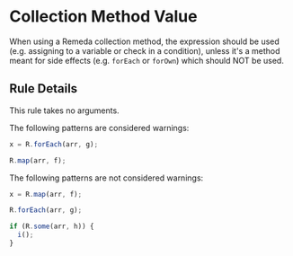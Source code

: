 # Collection Method Value

When using a Remeda collection method, the expression should be used (e.g. assigning to a variable or check in a condition), unless it's a method meant for side effects (e.g. `forEach` or `forOwn`) which should NOT be used.

## Rule Details

This rule takes no arguments.

The following patterns are considered warnings:

```js
x = R.forEach(arr, g);

R.map(arr, f);
```

The following patterns are not considered warnings:

```js
x = R.map(arr, f);

R.forEach(arr, g);

if (R.some(arr, h)) {
  i();
}
```
